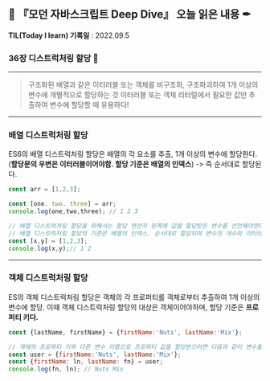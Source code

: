 ## 📕 『모던 자바스크립트 Deep Dive』 오늘 읽은 내용 ✒

**TIL(Today I learn) 기록일** : 2022.09.5

### 36장 디스트럭처링 할당 📑

---
> 구조화된 배열과 같은 이터러블 또는 객체를 비구조화, 구조파괴하여 1개 이상의 변수에 개별적으로 할당하는 것 이터러블 또는 객체 리터럴에서 필요한 값만 추출하여 변수에 할당할 때 유용하다!

---
### 배열 디스트럭처링 할당
ES6의 배열 디스트럭처링 할당은 배열의 각 요소를 추출, 1개 이상의 변수에 할당한다.(__할당문의 우변은 이터러블이어야함. 할당 기준은 배열의 인덱스__)
-> 즉 순서대로 할당된다.
```js
const arr = [1,2,3];

const [one. two. three] = arr;
console.log(one,two,three); // 1 2 3

// 배열 디스트럭처링 할당을 위해서는 할당 연산자 왼쪽에 값을 할당받은 변수를 선언해야한다. 이때 변수를 배열 리터럴 형태로 선언한다.
// 배열 디스트럭처링 할당의 기준은 배열의 인덱스. 순서대로 할당되며 변수의 개수와 이터러블의 요소 개수가 일치할 필요는 없다.
const [x,y] = [1,2,3];
console.log(x,y);// 1 2
```
---
### 객체 디스트럭처링 할당
ES의 객체 디스트럭처링 할당은 객체의 각 프로퍼티를 객체로부터 추출하여 1개 이상의 변수에 할당. 이때 객체 디스트럭처링 할당의 대상은 객체이어야하며, 할당 기준은 __프로퍼티 키다.__
```js
const {lastName, firstName} = {firstName:'Nuts', lastName:'Mix'};

// 객체의 프로퍼티 키와 다른 변수 이름으로 프로퍼티 값을 할당받으려면 다음과 같이 변수를 선언
const user = {firstName:'Nuts', lastName:'Mix'};
const {firstName: ln, lastName: fn} = user;
console.log(fn, ln); // Nuts Mix
```